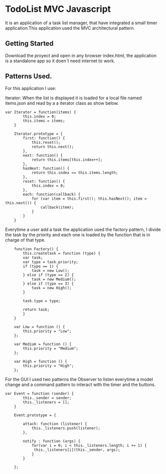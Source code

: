# TodoList MVC Javascript

It is an application of a task list manager, that have integrated a small timer application.This application used the MVC architectural pattern.

## Getting Started

Download the proyect and open in any browser index.html, the application is a standalone app so it doen´t need internet to work.

## Patterns Used.

For this application I use:

Iterator:
When the list is displayed it is loaded for a local file named items.json and read by a a iterator class as show below.

```
var Iterator = function(items) {
        this.index = 0;
        this.items = items;
    }
     
    Iterator.prototype = {
        first: function() {
            this.reset();
            return this.next();
        },
        next: function() {
            return this.items[this.index++];
        },
        hasNext: function() {
            return this.index <= this.items.length;
        },
        reset: function() {
            this.index = 0;
        },
        each: function(callback) {
            for (var item = this.first(); this.hasNext(); item = this.next()) {
                callback(item);
            }
        }
    } 
```

Everytime a user add a task the application used the factory pattern, I divide the task by the priority and each one is loaded by the function that is in charge of that type.

```
	function Factory() {
	    this.createtask = function (type) {
	    var task;
	    var type = task.priority;
	    if (type == 1) {
	        task = new Low();
	    } else if (type == 2) {
	        task = new Medium();
	    } else if (type == 3) {
	        task = new High();
	    }
	     
	    task.type = type;
	     
	    return task;
	    }
	}

    var Low = function () {
        this.priority = "Low";
    };
     
    var Medium = function () {
        this.priority = "Medium";
    };
     
    var High = function () {
        this.priority = "High";
    };
```

For the GUI I used two patterns the Observer to listen everytime a model change and a command pattern to interact with the timer and the buttons.

```
var Event = function (sender) {
        this._sender = sender;
        this._listeners = [];
    }
    
    Event.prototype = {
      
        attach: function (listener) {
            this._listeners.push(listener);
        },
        
        notify : function (args) {
            for(var i = 0; i < this._listeners.length; i += 1) {
             this._listeners[i](this._sender, args);   
            }
        }
        
    };
```